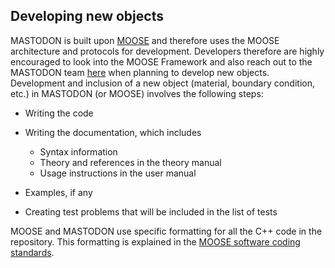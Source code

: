 ## Developing new objects

MASTODON is built upon [MOOSE](https://mooseframework.inl.gov) and
therefore uses the MOOSE architecture and protocols for development. Developers therefore are highly
encouraged to look into the MOOSE Framework and also reach out to the MASTODON team [here](help/contact_us.md) when
planning to develop new objects. Development and inclusion of a new object (material, boundary condition, etc.) in MASTODON (or MOOSE) involves the following steps:


- Writing the code
- Writing the documentation, which includes

  - Syntax information
  - Theory and references in the theory manual
  - Usage instructions in the user manual

- Examples, if any
- Creating test problems that will be included in the list of tests

MOOSE and MASTODON use specific formatting for all the C++ code in the repository. This formatting is explained in the [MOOSE software coding standards](sqa/framework_scs.md).
